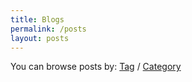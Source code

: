 ```yaml
---
title: Blogs
permalink: /posts
layout: posts
---
```

You can browse posts by: [Tag](tags) / [Category](categories)
